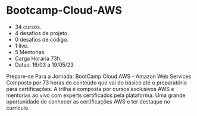 # Bootcamp-Cloud-AWS
- 34 cursos.
- 4 desafios de projeto.
- 0 desafios de código.
- 1 live.
- 5 Mentorias.
- Carga Horária 73h.
- Datas: 16/03 a 19/05/23

Prepare-se Para a Jornada: BootCamp Cloud AWS - Amazon Web Services 
Composto por 73 horas de conteúdo que vai do básico até o preparatório para certificações. A trilha é composta por cursos exclusivos AWS e mentorias ao vivo com experts certificados pela plataforma. Uma grande oportunidade de conhecer as certificações AWS e ter destaque no currículo.
